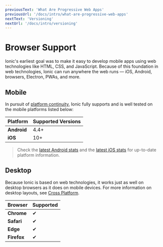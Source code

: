 ```yaml
---
previousText: 'What Are Progressive Web Apps'
previousUrl: '/docs/intro/what-are-progressive-web-apps'
nextText: 'Versioning'
nextUrl: '/docs/intro/versioning'
---
```


# Browser Support

Ionic's earliest goal was to make it easy to develop mobile apps using web technologies like HTML, CSS, and JavaScript. Because of this foundation in web technologies, Ionic can run anywhere the web runs — iOS, Android, browsers, Electron, PWAs, and more.

## Mobile

In pursuit of [platform continuity](/docs/intro/concepts#platform-continuity), Ionic fully supports and is well tested on the mobile platforms listed below:

| Platform    | Supported Versions |
| ----------- | ------------------ |
| **Android** | 4.4+               |
| **iOS**     | 10+                |


> Check the [latest Android stats](https://developer.android.com/about/dashboards/) and the [latest iOS stats](https://developer.apple.com/support/app-store/) for up-to-date platform information.

## Desktop

Because Ionic is based on web technologies, it works just as well on desktop browsers as it does on mobile devices. For more information on desktop layouts, see [Cross Platform](/docs/building/cross-platform#desktop).

| Browser     | Supported |
| ----------- | --------- |
| **Chrome**  | ✔         |
| **Safari**  | ✔         |
| **Edge**    | ✔         |
| **Firefox** | ✔         |